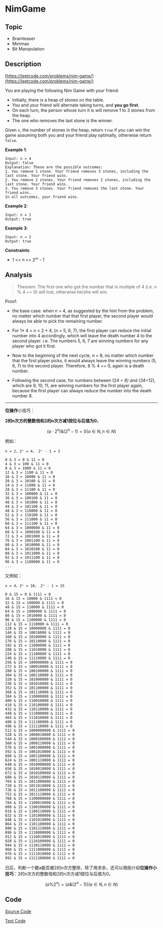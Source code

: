 # NimGame

## Topic

- Brainteaser
- Minimax
- Bit Manipulation

## Description

[https://leetcode.com/problems/nim-game/](https://leetcode.com/problems/nim-game/)

You are playing the following Nim Game with your friend:

- Initially, there is a heap of stones on the table.
- You and your friend will alternate taking turns, and **you go first**.
- On each turn, the person whose turn it is will remove 1 to 3 stones from the heap.
- The one who removes the last stone is the winner.

Given `n`, the number of stones in the heap, return `true` if you can win the game assuming both you and your friend play optimally, otherwise return `false`.

**Example 1**:

```
Input: n = 4
Output: false
Explanation: These are the possible outcomes:
1. You remove 1 stone. Your friend removes 3 stones, including the last stone. Your friend wins.
2. You remove 2 stones. Your friend removes 2 stones, including the last stone. Your friend wins.
3. You remove 3 stones. Your friend removes the last stone. Your friend wins.
In all outcomes, your friend wins.
```

**Example 2**:

```
Input: n = 1
Output: true
```

**Example 3**:

```
Input: n = 2
Output: true
```

**Constraints**:

- 1 <= n <= 2³¹ - 1

## Analysis

> Theorem: The first one who got the number that is multiple of 4 (i.e. n % 4 == 0) will lost, otherwise he/she will win.

Proof:

- the base case: when n = 4, as suggested by the hint from the problem, no matter which number that that first player, the second player would always be able to pick the remaining number.

- For 1* 4 < n < 2 * 4, (n = 5, 6, 7), the first player can reduce the initial number into 4 accordingly, which will leave the death number 4 to the second player. i.e. The numbers 5, 6, 7 are winning numbers for any player who got it first.

- Now to the beginning of the next cycle, n = 8, no matter which number that the first player picks, it would always leave the winning numbers (5, 6, 7) to the second player. Therefore, 8 % 4 == 0, again is a death number.

- Following the second case, for numbers between (2*4 = 8) and (3*4=12), which are 9, 10, 11, are winning numbers for the first player again, because the first player can always reduce the number into the death number 8.

---

**位操作**小技巧：

**2的n次方的整数倍和2的n次方减1按位与后值为0**。

$$(a\cdot2^n) \& (2^n-1)=0(a\in N, n\in N )$$

例如：

```
n = 2，2ⁿ = 4， 2ⁿ - 1 = 3

0 & 3 = 0 & 11 = 0
4 & 3 = 100 & 11 = 0
8 & 3 = 1000 & 11 = 0
12 & 3 = 1100 & 11 = 0
16 & 3 = 10000 & 11 = 0
20 & 3 = 10100 & 11 = 0
24 & 3 = 11000 & 11 = 0
28 & 3 = 11100 & 11 = 0
32 & 3 = 100000 & 11 = 0
36 & 3 = 100100 & 11 = 0
40 & 3 = 101000 & 11 = 0
44 & 3 = 101100 & 11 = 0
48 & 3 = 110000 & 11 = 0
52 & 3 = 110100 & 11 = 0
56 & 3 = 111000 & 11 = 0
60 & 3 = 111100 & 11 = 0
64 & 3 = 1000000 & 11 = 0
68 & 3 = 1000100 & 11 = 0
72 & 3 = 1001000 & 11 = 0
76 & 3 = 1001100 & 11 = 0
80 & 3 = 1010000 & 11 = 0
84 & 3 = 1010100 & 11 = 0
88 & 3 = 1011000 & 11 = 0
92 & 3 = 1011100 & 11 = 0
96 & 3 = 1100000 & 11 = 0
...

```

又例如：

```
n = 4，2ⁿ = 16， 2ⁿ - 1 = 15

0 & 15 = 0 & 1111 = 0
16 & 15 = 10000 & 1111 = 0
32 & 15 = 100000 & 1111 = 0
48 & 15 = 110000 & 1111 = 0
64 & 15 = 1000000 & 1111 = 0
80 & 15 = 1010000 & 1111 = 0
96 & 15 = 1100000 & 1111 = 0
112 & 15 = 1110000 & 1111 = 0
128 & 15 = 10000000 & 1111 = 0
144 & 15 = 10010000 & 1111 = 0
160 & 15 = 10100000 & 1111 = 0
176 & 15 = 10110000 & 1111 = 0
192 & 15 = 11000000 & 1111 = 0
208 & 15 = 11010000 & 1111 = 0
224 & 15 = 11100000 & 1111 = 0
240 & 15 = 11110000 & 1111 = 0
256 & 15 = 100000000 & 1111 = 0
272 & 15 = 100010000 & 1111 = 0
288 & 15 = 100100000 & 1111 = 0
304 & 15 = 100110000 & 1111 = 0
320 & 15 = 101000000 & 1111 = 0
336 & 15 = 101010000 & 1111 = 0
352 & 15 = 101100000 & 1111 = 0
368 & 15 = 101110000 & 1111 = 0
384 & 15 = 110000000 & 1111 = 0
400 & 15 = 110010000 & 1111 = 0
416 & 15 = 110100000 & 1111 = 0
432 & 15 = 110110000 & 1111 = 0
448 & 15 = 111000000 & 1111 = 0
464 & 15 = 111010000 & 1111 = 0
480 & 15 = 111100000 & 1111 = 0
496 & 15 = 111110000 & 1111 = 0
512 & 15 = 1000000000 & 1111 = 0
528 & 15 = 1000010000 & 1111 = 0
544 & 15 = 1000100000 & 1111 = 0
560 & 15 = 1000110000 & 1111 = 0
576 & 15 = 1001000000 & 1111 = 0
592 & 15 = 1001010000 & 1111 = 0
608 & 15 = 1001100000 & 1111 = 0
624 & 15 = 1001110000 & 1111 = 0
640 & 15 = 1010000000 & 1111 = 0
656 & 15 = 1010010000 & 1111 = 0
672 & 15 = 1010100000 & 1111 = 0
688 & 15 = 1010110000 & 1111 = 0
704 & 15 = 1011000000 & 1111 = 0
720 & 15 = 1011010000 & 1111 = 0
736 & 15 = 1011100000 & 1111 = 0
752 & 15 = 1011110000 & 1111 = 0
768 & 15 = 1100000000 & 1111 = 0
784 & 15 = 1100010000 & 1111 = 0
800 & 15 = 1100100000 & 1111 = 0
816 & 15 = 1100110000 & 1111 = 0
832 & 15 = 1101000000 & 1111 = 0
848 & 15 = 1101010000 & 1111 = 0
864 & 15 = 1101100000 & 1111 = 0
880 & 15 = 1101110000 & 1111 = 0
896 & 15 = 1110000000 & 1111 = 0
912 & 15 = 1110010000 & 1111 = 0
928 & 15 = 1110100000 & 1111 = 0
944 & 15 = 1110110000 & 1111 = 0
960 & 15 = 1111000000 & 1111 = 0
976 & 15 = 1111010000 & 1111 = 0
992 & 15 = 1111100000 & 1111 = 0

```

日后，判断一个数a能否被2的n次方整除，除了用求余，还可以用刚介绍**位操作小技巧**：2的n次方的整数倍和2的n次方减1按位与后值为0。

$$(a\%2^n)=(a\&(2^n-1))(a\in N,n\in N)$$

## Code

[Source Code](../../src/main/java/com/lun/easy/NimGame.java)

[Test Code](../../src/test/java/com/lun/easy/NimGameTest.java)

